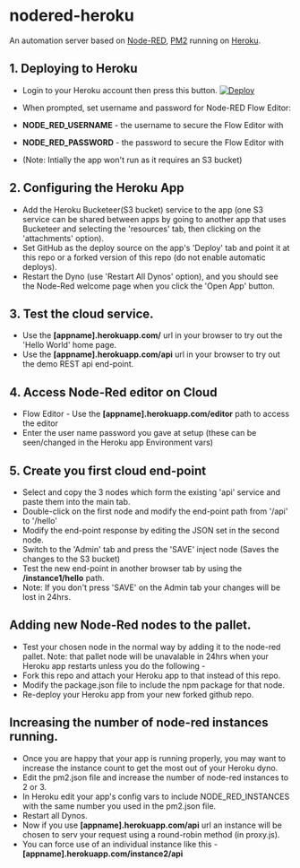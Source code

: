 # nodered-heroku
An automation server based on [Node-RED](http://nodered.org), [PM2](https://pm2.keymetrics.io/) running on [Heroku](https://www.heroku.com).


## 1. Deploying to Heroku
* Login to your Heroku account then press this button.
[![Deploy](https://www.herokucdn.com/deploy/button.png)](https://heroku.com/deploy?template=https://github.com/dhurren/nodered-heroku)

* When prompted, set username and password for Node-RED Flow Editor:
* **NODE_RED_USERNAME** - the username to secure the Flow Editor with
* **NODE_RED_PASSWORD** - the password to secure the Flow Editor with
* (Note: Intially the app won't run as it requires an S3 bucket)
  
## 2. Configuring the Heroku App
* Add the Heroku Bucketeer(S3 bucket) service to the app (one S3 service can be shared between apps by going to another app that
  uses Bucketeer and selecting the 'resources' tab, then clicking on the 'attachments' option).
* Set GitHub as the deploy source on the app's 'Deploy' tab and point it at this repo or a forked version of this repo (do not enable automatic deploys).
* Restart the Dyno (use 'Restart All Dynos' option), and you should see the Node-Red welcome page when you click the 'Open App' button.

## 3. Test the cloud service.
* Use the **[appname].herokuapp.com/**  url in your browser to try out the 'Hello World' home page.
* Use the **[appname].herokuapp.com/api**  url in your browser to try out the demo REST api end-point.

## 4. Access Node-Red editor on Cloud
* Flow Editor - Use the **[appname].herokuapp.com/editor** path to access the editor
* Enter the user name password you gave at setup (these can be seen/changed in the Heroku app Environment vars)

## 5. Create you first cloud end-point
* Select and copy the 3 nodes which form the existing 'api' service and paste them into the main tab.
* Double-click on the first node and modify the end-point path from '/api' to '/hello'
* Modify the end-point response by editing the JSON set in the second node.
* Switch to the 'Admin' tab and press the 'SAVE' inject node (Saves the changes to the S3 bucket)
* Test the new end-point in another browser tab by using the **/instance1/hello** path.
* Note: If you don't press 'SAVE' on the Admin tab your changes will be lost in 24hrs.

## Adding new Node-Red nodes to the pallet.
* Test your chosen node in the normal way by adding it to the node-red pallet.
   Note: that pallet node will be unavalable in 24hrs when your Heroku app restarts unless you do the following -
* Fork this repo and attach your Heroku app to that instead of this repo.
* Modify the package.json file to include the npm package for that node.
* Re-deploy your Heroku app from your new forked github repo.
  
## Increasing the number of node-red instances running.
* Once you are happy that your app is running properly, you may want to increase the instance count to get the most out of your Heroku dyno.
* Edit the pm2.json file and increase the number of node-red instances to 2 or 3.
* In Heroku edit your app's config vars to include NODE_RED_INSTANCES with the same number you used in the pm2.json file.
* Restart all Dynos.
* Now if you use **[appname].herokuapp.com/api** url an instance will be chosen to serv your request using a round-robin method (in proxy.js).
* You can force use of an individual instance like this - **[appname].herokuapp.com/instance2/api**


  
